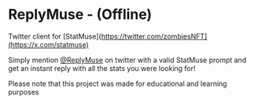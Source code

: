 # ReplyMuse - (Offline)
Twitter client for [StatMuse](https://twitter.com/zombiesNFT](https://x.com/statmuse)

Simply mention [@ReplyMuse](https://x.com/ReplyMuse) on twitter with a valid StatMuse prompt and get an instant reply with all the stats you were looking for!

Please note that this project was made for educational and learning purposes

